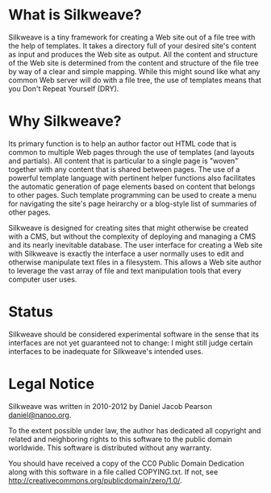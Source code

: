 What is Silkweave?
===============

Silkweave is a tiny framework for creating a Web site out of a file tree with
the help of templates. It takes a directory full of your desired site's content
as input and produces the Web site as output. All the content and structure of
the Web site is determined from the content and structure of the file tree by
way of a clear and simple mapping. While this might sound like what any common
Web server will do with a file tree, the use of templates means that you Don't
Repeat Yourself (DRY).

Why Silkweave?
===========

Its primary function is to help an author factor out HTML code that is common
to multiple Web pages through the use of templates (and layouts and partials).
All content that is particular to a single page is "woven" together with any
content that is shared between pages. The use of a powerful template language
with pertinent helper functions also facilitates the automatic generation of
page elements based on content that belongs to other pages. Such template
programming can be used to create a menu for navigating the site's page
heirarchy or a blog-style list of summaries of other pages.

Silkweave is designed for creating sites that might otherwise be created with a
CMS, but without the complexity of deploying and managing a CMS and its nearly
inevitable database. The user interface for creating a Web site with Silkweave
is exactly the interface a user normally uses to edit and otherwise manipulate
text files in a filesystem. This allows a Web site author to leverage the vast
array of file and text manipulation tools that every computer user uses.

Status
======

Silkweave should be considered experimental software in the sense that its
interfaces are not yet guaranteed not to change: I might still judge certain
interfaces to be inadequate for Silkweave's intended uses.

Legal Notice
============

Silkweave was written in 2010-2012 by Daniel Jacob Pearson <daniel@nanoo.org>.

To the extent possible under law, the author has dedicated all copyright and
related and neighboring rights to this software to the public domain worldwide.
This software is distributed without any warranty.

You should have received a copy of the CC0 Public Domain Dedication along with
this software in a file called COPYING.txt. If not, see
<http://creativecommons.org/publicdomain/zero/1.0/>.
